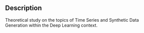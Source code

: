 ## Description

Theoretical study on the topics of Time Series and Synthetic Data Generation within the Deep Learning context.
